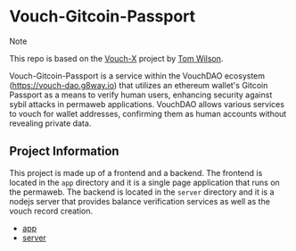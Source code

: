 # Vouch-Gitcoin-Passport

> [!NOTE]
> This repo is based on the [Vouch-X](https://github.com/permaweb/vouch-x) project by [Tom Wilson](https://github.com/twilson63).

Vouch-Gitcoin-Passport is a service within the VouchDAO ecosystem (https://vouch-dao.g8way.io) that utilizes an ethereum wallet's Gitcoin Passport as a means to verify human users, enhancing security against sybil attacks in permaweb applications. VouchDAO allows various services to vouch for wallet addresses, confirming them as human accounts without revealing private data.

## Project Information

This project is made up of a frontend and a backend. The frontend is located in the `app` directory and it is a single page application that runs on the permaweb. The backend is located in the `server` directory and it is a nodejs server that provides balance verification services as well as the vouch record creation.

- [app](./app)
- [server](./server)

